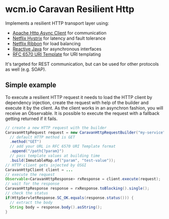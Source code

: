 wcm.io Caravan Resilient Http
============================

Implements a resilient HTTP transport layer using:

* [Apache Http Async Client](http://hc.apache.org/httpcomponents-asyncclient-4.1.x/index.html) for communication
* [Netflix Hystrix](https://github.com/Netflix/Hystrix) for latency and fault tolerance
* [Netflix Ribbon](https://github.com/netflix/ribbon) for load balancing
* [Reactive Java](https://github.com/ReactiveX/RxJava) for asynchronous interfaces
* [RFC 6570 URI Template](https://tools.ietf.org/html/rfc6570) for URI templating

It's targeted for REST communication, but can be used for other protocols as well (e.g. SOAP).

Simple example
--------------

To execute a resilient HTTP request it needs to load the HTTP client by dependency injection, create the request with help of the builder and execute it by the client.
As the client works in an asynchron fashion, you will receive an Observable. It is possible to execute the request with a fallback getting returned if it fails.

```java
// create a new HTTP request with the builder
CaravanHttpRequest request = new CaravanHttpRequestBuilder("my-service")
  // default HTTP method is GET
  .method("GET")
  // add your URL in RFC 6570 URI Template format
  .append("/path{?param}")
  // pass template values at building time
  .build(ImmutableMap.of("param", "test-value"));
// HTTP client gets injected by OSGI
CaravanHttpClient client = ... 
// execute the request
Observable<CaravanHttpResponse> rxResponse = client.execute(request);
// wait for the response
CaravanHttpResponse response = rxResponse.toBlocking().single();
// check the status
if(HttpServletResponse.SC_OK.equals(response.status())) {
  // extract the body
  String body = response.body().asString();
}
```